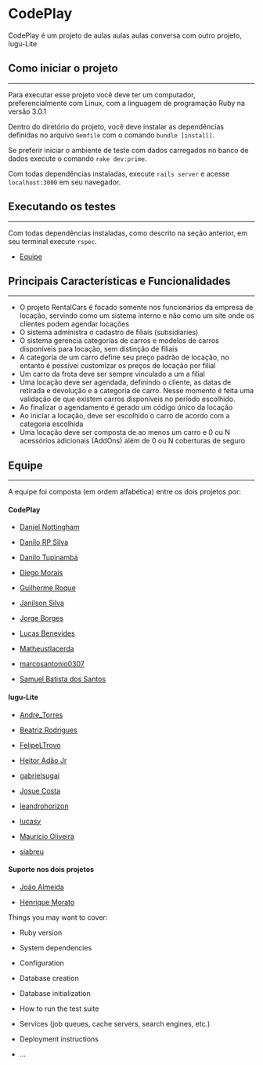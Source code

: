 # CodePlay

CodePlay é um projeto de aulas aulas aulas
conversa com outro projeto, Iugu-Lite



## Como iniciar o projeto

------

Para executar esse projeto você deve ter um computador, preferencialmente com Linux, com a linguagem de programação Ruby na versão 3.0.1

Dentro do diretório do projeto, você deve instalar as dependências definidas no arquivo `Gemfile` com o comando `bundle [install]`.

Se preferir iniciar o ambiente de teste com dados carregados no banco de dados execute o comando `rake dev:prime`.

Com todas dependências instaladas, execute `rails server` e acesse `localhost:3000` em seu navegador.

## Executando os testes

------

Com todas dependências instaladas, como descrito na seção anterior, em seu terminal execute `rspec`.

- [Equipe](#Equipe)

## Principais Características e Funcionalidades

------

- O projeto RentalCars é focado somente nos funcionários da empresa de locação, servindo como um sistema interno e não como um site onde os clientes podem agendar locações
- O sistema administra o cadastro de filiais (subsidiaries)
- O sistema gerencia categorias de carros e modelos de carros disponíveis para locação, sem distinção de filiais
- A categoria de um carro define seu preço padrão de locação, no entanto é possívei customizar os preços de locação por filial
- Um carro da frota deve ser sempre vinculado a um a filial
- Uma locação deve ser agendada, definindo o cliente, as datas de retirada e devolução e a categoria de carro. Nesse momento é feita uma validação de que existem carros disponíveis no período escolhido.
- Ao finalizar o agendamento é gerado um código único da locação
- Ao iniciar a locação, deve ser escolhido o carro de acordo com a categoria escolhida
- Uma locação deve ser composta de ao menos um carro e 0 ou N acessórios adicionais (AddOns) além de 0 ou N coberturas de seguro



## Equipe

------

A equipe foi composta (em ordem alfabética) entre os dois projetos por: 

#### CodePlay

- [Daniel Nottingham ](https://github.com/danielnottingham) 
- [Danilo RP Silva ](https://github.com/danilorpsilva)
- [Danilo Tupinambá ](https://github.com/DanTupi)
- [Diego Morais ](https://github.com/diegormorais)
- [Guilherme Roque ](https://github.com/GuiRokk)
- [Janilson Silva ](https://github.com/Jannilsonn)
- [Jorge Borges ](https://github.com/JorgeLAB)
- [Lucas Benevides ](https://github.com/lBenevides)
- [Matheustlacerda ](https://github.com/Matheustlacerda)
- [marcosantonio0307 ](https://github.com/marcosantonio0307)

- [Samuel Batista dos Santos](https://github.com/batistasamuel) 

  

#### Iugu-Lite

  
- [Andre_Torres ](https://github.com/andre-dan)

- [Beatriz Rodrigues ](https://github.com/mntrrdrgs)

- [FelipeLTrovo ](https://github.com/FelipeLTrovo)

- [Heitor Adão Jr ](https://github.com/heitoradao)

- [gabrielsugai ](https://github.com/gabrielsugai)

- [Josue Costa ](https://github.com/J-Costa)

- [leandrohorizon ](https://github.com/leandrohorizon)

- [lucasy ](https://github.com/lucasy95)

- [Mauricio Oliveira ](https://github.com/mau-os)

- [siabreu ](https://github.com/siabreu)

#### Suporte nos dois projetos

- [João Almeida ](https://github.com/joaorsalmeida)

- [Henrique Morato ](https://github.com/HenriqueMorato)


Things you may want to cover:

* Ruby version

* System dependencies

* Configuration

* Database creation

* Database initialization

* How to run the test suite

* Services (job queues, cache servers, search engines, etc.)

* Deployment instructions

* ...
